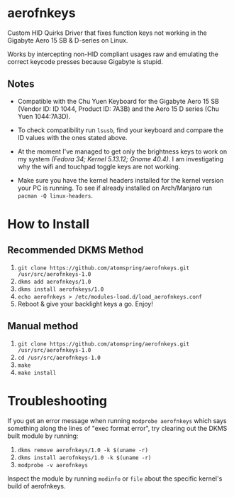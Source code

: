 # aerofnkeys
Custom HID Quirks Driver that fixes function keys not working in the Gigabyte Aero 15 SB & D-series on Linux.

Works by intercepting non-HID compliant usages raw and emulating the correct keycode presses because Gigabyte is stupid.

## Notes

- Compatible with the Chu Yuen Keyboard for the Gigabyte Aero 15 SB (Vendor ID: ID 1044, Product ID: 7A3B) and the Aero 15 D series (Chu Yuen 1044:7A3D).
- To check compatibility run `lsusb`, find your keyboard and compare the ID values with the ones stated above.
- At the moment I've managed to get only the brightness keys to work on my system *(Fedora 34; Kernel 5.13.12; Gnome 40.4)*. I am investigating why the wifi and touchpad toggle keys are not working.

- Make sure you have the kernel headers installed for the kernel version your PC is running. To see if already installed on Arch/Manjaro run `pacman -Q linux-headers`.

# How to Install

## Recommended DKMS Method
1. `git clone https://github.com/atomspring/aerofnkeys.git /usr/src/aerofnkeys-1.0`
2. `dkms add aerofnkeys/1.0`
3. `dkms install aerofnkeys/1.0`
4. `echo aerofnkeys > /etc/modules-load.d/load_aerofnkeys.conf`
5. Reboot & give your backlight keys a go. Enjoy!


## Manual method
1. `git clone https://github.com/atomspring/aerofnkeys.git /usr/src/aerofnkeys-1.0`
2. `cd /usr/src/aerofnkeys-1.0`
3. `make`
4. `make install`

# Troubleshooting

If you get an error message when running `modprobe aerofnkeys` which says something along the lines of "exec format error", try clearing out the DKMS built module by running:
1. `dkms remove aerofnkeys/1.0 -k $(uname -r)`
2. `dkms install aerofnkeys/1.0 -k $(uname -r)`
3. `modprobe -v aerofnkeys`

Inspect the module by running `modinfo` or `file` about the specific kernel's build of aerofnkeys.


